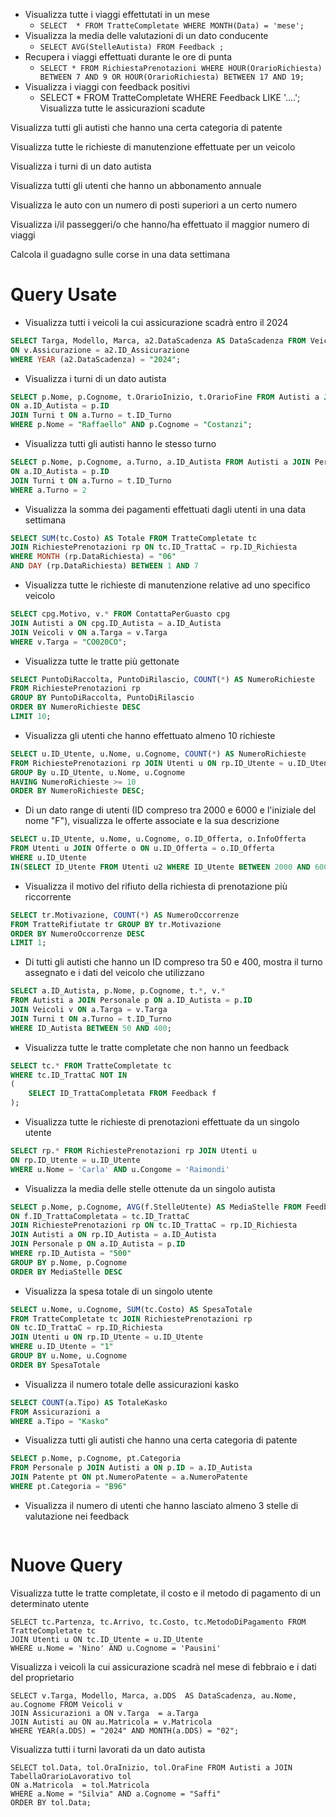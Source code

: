 - Visualizza tutte i viaggi effettutati in un mese
	- `SELECT  * FROM TratteCompletate WHERE MONTH(Data) = 'mese';`
- Visualizza la media delle valutazioni di un dato conducente
	- `SELECT AVG(StelleAutista) FROM Feedback ;`
- Recupera i viaggi effettuati durante le ore di punta
	- `SELECT * FROM RichiestaPrenotazioni WHERE HOUR(OrarioRichiesta) BETWEEN 7 AND 9 OR HOUR(OrarioRichiesta) BETWEEN 17 AND 19;`
- Visualizza i viaggi con feedback positivi
	- SELECT * FROM TratteCompletate WHERE Feedback LIKE '....';
Visualizza tutte le assicurazioni scadute

Visualizza tutti gli autisti che hanno una certa categoria di patente

Visualizza tutte le richieste di manutenzione effettuate per un veicolo

Visualizza i turni di un dato autista 

Visualizza tutti gli utenti che hanno un abbonamento annuale

Visualizza le auto con un numero di posti superiori a un certo numero

Visualizza i/il passeggeri/o che hanno/ha effettuato il maggior numero di viaggi

Calcola il guadagno sulle corse in una data settimana

# Query Usate

- Visualizza tutti i veicoli la cui assicurazione scadrà entro il 2024
```SQL
SELECT Targa, Modello, Marca, a2.DataScadenza AS DataScadenza FROM Veicoli v LEFT JOIN Assicurazione a2
ON v.Assicurazione = a2.ID_Assicurazione
WHERE YEAR (a2.DataScadenza) = "2024";
```
- Visualizza i turni di un dato autista
``` sql
SELECT p.Nome, p.Cognome, t.OrarioInizio, t.OrarioFine FROM Autisti a JOIN Personale p
ON a.ID_Autista = p.ID
JOIN Turni t ON a.Turno = t.ID_Turno
WHERE p.Nome = "Raffaello" AND p.Cognome = "Costanzi";
```
- Visualizza tutti gli autisti hanno le stesso turno
```SQL
SELECT p.Nome, p.Cognome, a.Turno, a.ID_Autista FROM Autisti a JOIN Personale p
ON a.ID_Autista = p.ID
JOIN Turni t ON a.Turno = t.ID_Turno
WHERE a.Turno = 2
```
- Visualizza la somma dei pagamenti effettuati dagli utenti in una data settimana
```SQL
SELECT SUM(tc.Costo) AS Totale FROM TratteCompletate tc
JOIN RichiestePrenotazioni rp ON tc.ID_TrattaC = rp.ID_Richiesta
WHERE MONTH (rp.DataRichiesta) = "06"
AND DAY (rp.DataRichiesta) BETWEEN 1 AND 7
```
- Visualizza tutte le richieste di manutenzione relative ad uno specifico veicolo
```SQL
SELECT cpg.Motivo, v.* FROM ContattaPerGuasto cpg
JOIN Autisti a ON cpg.ID_Autista = a.ID_Autista
JOIN Veicoli v ON a.Targa = v.Targa
WHERE v.Targa = "CO020CO";
```
- Visualizza tutte le tratte più gettonate
```SQL
SELECT PuntoDiRaccolta, PuntoDiRilascio, COUNT(*) AS NumeroRichieste
FROM RichiestePrenotazioni rp
GROUP BY PuntoDiRaccolta, PuntoDiRilascio
ORDER BY NumeroRichieste DESC
LIMIT 10;
```
- Visualizza gli utenti che hanno effettuato almeno 10 richieste
```SQL
SELECT u.ID_Utente, u.Nome, u.Cognome, COUNT(*) AS NumeroRichieste
FROM RichiestePrenotazioni rp JOIN Utenti u ON rp.ID_Utente = u.ID_Utente
GROUP By u.ID_Utente, u.Nome, u.Cognome
HAVING NumeroRichieste >= 10
ORDER BY NumeroRichieste DESC;
```
-  Di un dato range di utenti (ID compreso tra 2000 e 6000 e l'iniziale del nome "F"), visualizza le offerte associate e la sua descrizione
```SQL
SELECT u.ID_Utente, u.Nome, u.Cognome, o.ID_Offerta, o.InfoOfferta
FROM Utenti u JOIN Offerte o ON u.ID_Offerta = o.ID_Offerta
WHERE u.ID_Utente
IN(SELECT ID_Utente FROM Utenti u2 WHERE ID_Utente BETWEEN 2000 AND 6000 AND Nome LIKE "F%")
```
- Visualizza il motivo del rifiuto della richiesta di prenotazione più riccorrente
```SQL
SELECT tr.Motivazione, COUNT(*) AS NumeroOccorrenze
FROM TratteRifiutate tr GROUP BY tr.Motivazione
ORDER BY NumeroOccorrenze DESC
LIMIT 1;
```
-  Di tutti gli autisti che hanno un ID compreso tra 50 e 400, mostra il turno assegnato e i dati del veicolo che utilizzano
```SQL
SELECT a.ID_Autista, p.Nome, p.Cognome, t.*, v.*
FROM Autisti a JOIN Personale p ON a.ID_Autista = p.ID
JOIN Veicoli v ON a.Targa = v.Targa
JOIN Turni t ON a.Turno = t.ID_Turno
WHERE ID_Autista BETWEEN 50 AND 400;
```
- Visualizza tutte le tratte completate che non hanno un feedback
```SQL
SELECT tc.* FROM TratteCompletate tc 
WHERE tc.ID_TrattaC NOT IN 
(
	SELECT ID_TrattaCompletata FROM Feedback f
);
```
- Visualizza tutte le richieste di prenotazioni effettuate da un singolo utente
```SQL
SELECT rp.* FROM RichiestePrenotazioni rp JOIN Utenti u
ON rp.ID_Utente = u.ID_Utente 
WHERE u.Nome = 'Carla' AND u.Congome = 'Raimondi'
```
- Visualizza la media delle stelle ottenute da un singolo autista
```SQL
SELECT p.Nome, p.Cognome, AVG(f.StelleUtente) AS MediaStelle FROM Feedback f JOIN TratteCompletate tc
ON f.ID_TrattaCompletata = tc.ID_TrattaC
JOIN RichiestePrenotazioni rp ON tc.ID_TrattaC = rp.ID_Richiesta
JOIN Autisti a ON rp.ID_Autista = a.ID_Autista
JOIN Personale p ON a.ID_Autista = p.ID
WHERE rp.ID_Autista = "500"
GROUP BY p.Nome, p.Cognome
ORDER BY MediaStelle DESC
```
- Visualizza la spesa totale di un singolo utente
```SQL
SELECT u.Nome, u.Cognome, SUM(tc.Costo) AS SpesaTotale
FROM TratteCompletate tc JOIN RichiestePrenotazioni rp
ON tc.ID_TrattaC = rp.ID_Richiesta
JOIN Utenti u ON rp.ID_Utente = u.ID_Utente
WHERE u.ID_Utente = "1"
GROUP BY u.Nome, u.Cognome
ORDER BY SpesaTotale
```
- Visualizza il numero totale delle assicurazioni kasko
```SQL
SELECT COUNT(a.Tipo) AS TotaleKasko
FROM Assicurazioni a
WHERE a.Tipo = "Kasko"
```
- Visualizza tutti gli autisti che hanno una certa categoria di patente
```SQL
SELECT p.Nome, p.Cognome, pt.Categoria
FROM Personale p JOIN Autisti a ON p.ID = a.ID_Autista
JOIN Patente pt ON pt.NumeroPatente = a.NumeroPatente
WHERE pt.Categoria = "B96"
```
- Visualizza il numero di utenti che hanno lasciato almeno 3 stelle di valutazione nei feedback
```SQL

```

# Nuove Query 

Visualizza tutte le tratte completate, il costo e il metodo di pagamento di un determinato utente
```
SELECT tc.Partenza, tc.Arrivo, tc.Costo, tc.MetodoDiPagamento FROM TratteCompletate tc
JOIN Utenti u ON tc.ID_Utente = u.ID_Utente 
WHERE u.Nome = 'Nino' AND u.Cognome = 'Pausini'
```
Visualizza i veicoli la cui assicurazione scadrà nel mese di febbraio e i dati del proprietario
```
SELECT v.Targa, Modello, Marca, a.DDS  AS DataScadenza, au.Nome, au.Cognome FROM Veicoli v 
JOIN Assicurazioni a ON v.Targa  = a.Targa  
JOIN Autisti au ON au.Matricola = v.Matricola 
WHERE YEAR(a.DDS) = "2024" AND MONTH(a.DDS) = "02";
```
Visualizza tutti i turni lavorati da un dato autista 
```
SELECT tol.Data, tol.OraInizio, tol.OraFine FROM Autisti a JOIN TabellaOrarioLavorativo tol 
ON a.Matricola  = tol.Matricola 
WHERE a.Nome = "Silvia" AND a.Cognome = "Saffi"
ORDER BY tol.Data;
```

